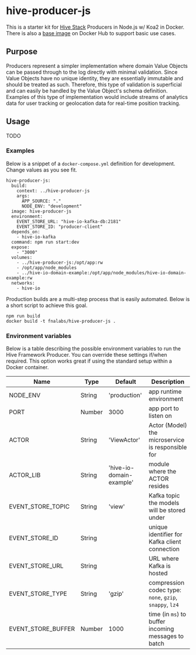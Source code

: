 # hive-producer-js
This is a starter kit for [Hive Stack](https://gist.github.com/aeilers/30aa0047187e5a5d573a478abc581903) Producers in Node.js w/ Koa2 in Docker. There is also a [base image](https://hub.docker.com/r/fnalabs/hive-producer-js/) on Docker Hub to support basic use cases.

## Purpose
Producers represent a simpler implementation where domain Value Objects can be passed through to the log directly with minimal validation. Since Value Objects have no unique identity, they are essentially immutable and should be treated as such. Therefore, this type of validation is superficial and can easily be handled by the Value Object's schema definition. Examples of this type of implementation would include streams of analytics data for user tracking or geolocation data for real-time position tracking.

## Usage
TODO

### Examples
Below is a snippet of a `docker-compose.yml` definition for development. Change values as you see fit.
```
hive-producer-js:
  build:
    context: ../hive-producer-js
    args:
      APP_SOURCE: "."
      NODE_ENV: "development"
  image: hive-producer-js
  environment:
    EVENT_STORE_URL: "hive-io-kafka-db:2181"
    EVENT_STORE_ID: "producer-client"
  depends_on:
    - hive-io-kafka
  command: npm run start:dev
  expose:
    - "3000"
  volumes:
    - ../hive-producer-js:/opt/app:rw
    - /opt/app/node_modules
    - ../hive-io-domain-example:/opt/app/node_modules/hive-io-domain-example:rw
  networks:
    - hive-io
```

Production builds are a multi-step process that is easily automated. Below is a short script to achieve this goal.
```
npm run build
docker build -t fnalabs/hive-producer-js .
```

### Environment variables
Below is a table describing the possible environment variables to run the Hive Framework Producer. You can override these settings if/when required. This option works great if using the standard setup within a Docker container.

Name                | Type    | Default                   | Description
------------------- | ------- | ------------------------- | -------------------------------------------------------
NODE_ENV            | String  | 'production'              | app runtime environment
PORT                | Number  | 3000                      | app port to listen on
ACTOR               | String  | 'ViewActor'               | Actor (Model) the microservice is responsible for
ACTOR_LIB           | String  | 'hive-io-domain-example'  | module where the ACTOR resides
EVENT_STORE_TOPIC   | String  | 'view'                    | Kafka topic the models will be stored under
EVENT_STORE_ID      | String  |                           | unique identifier for Kafka client connection
EVENT_STORE_URL     | String  |                           | URL where Kafka is hosted
EVENT_STORE_TYPE    | String  | 'gzip'                    | compression codec type: `none`, `gzip`, `snappy`, `lz4`
EVENT_STORE_BUFFER  | Number  | 1000                      | time (in `ms`) to buffer incoming messages to batch
